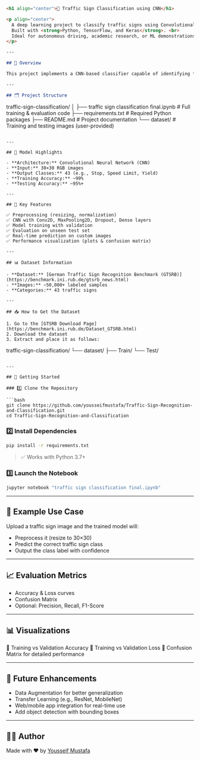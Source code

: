 
```markdown
<h1 align="center">🚦 Traffic Sign Classification using CNN</h1>

<p align="center">
  A deep learning project to classify traffic signs using Convolutional Neural Networks (CNNs).<br>
  Built with <strong>Python, TensorFlow, and Keras</strong>. <br>
  Ideal for autonomous driving, academic research, or ML demonstrations.
</p>

---

## 🧠 Overview

This project implements a CNN-based classifier capable of identifying **43 different traffic signs** from the [GTSRB dataset](https://benchmark.ini.rub.de/gtsrb_news.html). The goal is to accurately predict traffic sign categories using deep learning techniques.

---

## 🗂️ Project Structure

```

traffic-sign-classification/
│
├── traffic sign classification final.ipynb  # Full training & evaluation code
├── requirements.txt                         # Required Python packages
├── README.md                                # Project documentation
└── dataset/                                 # Training and testing images (user-provided)

```

---

## 🧠 Model Highlights

- **Architecture:** Convolutional Neural Network (CNN)
- **Input:** 30×30 RGB images
- **Output Classes:** 43 (e.g., Stop, Speed Limit, Yield)
- **Training Accuracy:** ~99%
- **Testing Accuracy:** ~95%+

---

## 🔧 Key Features

✅ Preprocessing (resizing, normalization)  
✅ CNN with Conv2D, MaxPooling2D, Dropout, Dense layers  
✅ Model training with validation  
✅ Evaluation on unseen test set  
✅ Real-time prediction on custom images  
✅ Performance visualization (plots & confusion matrix)

---

## 📊 Dataset Information

- **Dataset:** [German Traffic Sign Recognition Benchmark (GTSRB)](https://benchmark.ini.rub.de/gtsrb_news.html)
- **Images:** ~50,000+ labeled samples
- **Categories:** 43 traffic signs

---

## 📥 How to Get the Dataset

1. Go to the [GTSRB Download Page](https://benchmark.ini.rub.de/Dataset_GTSRB.html)
2. Download the dataset
3. Extract and place it as follows:

```

traffic-sign-classification/
└── dataset/
├── Train/
└── Test/

````

---

## 🚀 Getting Started

### 1️⃣ Clone the Repository

```bash
git clone https://github.com/yousseifmustafa/Traffic-Sign-Recognition-and-Classification.git
cd Traffic-Sign-Recognition-and-Classification
````

### 2️⃣ Install Dependencies

```bash
pip install -r requirements.txt
```

> ✅ Works with Python 3.7+

### 3️⃣ Launch the Notebook

```bash
jupyter notebook "traffic sign classification final.ipynb"
```

---

## 🧪 Example Use Case

Upload a traffic sign image and the trained model will:

* Preprocess it (resize to 30×30)
* Predict the correct traffic sign class
* Output the class label with confidence

---

## 📈 Evaluation Metrics

* Accuracy & Loss curves
* Confusion Matrix
* Optional: Precision, Recall, F1-Score

---

## 📊 Visualizations

📌 Training vs Validation Accuracy
📌 Training vs Validation Loss
📌 Confusion Matrix for detailed performance

---

## 🌱 Future Enhancements

* Data Augmentation for better generalization
* Transfer Learning (e.g., ResNet, MobileNet)
* Web/mobile app integration for real-time use
* Add object detection with bounding boxes

---

## 🙋‍♂️ Author

Made with ❤️ by [Yousseif Mustafa](https://github.com/yousseifmustafa)

```

